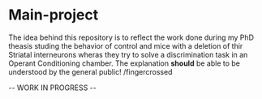 # Main-project

The idea behind this repository is to reflect the work done during my PhD theasis studing the behavior of control and mice with a deletion of thir Striatal interneurons wheras they try to solve a discrimination task in an Operant Conditioning chamber.
The explanation **should** be able to be understood by the general public! /fingercrossed

-- WORK IN PROGRESS --

